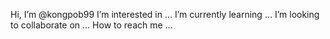  Hi, I’m @kongpob99
 I’m interested in ...
 I’m currently learning ...
 I’m looking to collaborate on ...
 How to reach me ...
